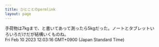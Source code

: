```yaml
---
title: ひとことのpermlink
layout: page
---
```

<div class="box" dt="1675998196746">
  手荷物は7kgまで、と書いてあって測ったら5kgだった。ノートとタブレットいろいろだけだが結構いくものね。
  <div class="content is-small">Fri Feb 10 2023 12:03:16 GMT+0900 (Japan Standard Time)</div>
</div>